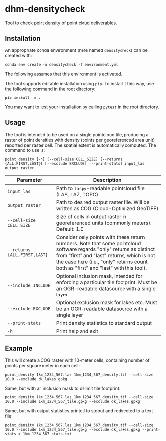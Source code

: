 # dhm-densitycheck
Tool to check point density of point cloud deliverables.

## Installation

An appropriate conda environment (here named `densitycheck`) can be created
with:

```
conda env create -n densitycheck -f environment.yml
```

The following assumes that this environment is activated.

The tool supports editable installation using `pip`. To install it this way,
use the following command in the root directory:

```
pip install -e .
```

You may want to test your installation by calling `pytest` in the root
directory.

## Usage

The tool is intended to be used on a single pointcloud tile, producing a raster
of point densities with density (points per georeferenced area unit) reported
per raster cell. The spatial extent is automatically computed. The command to
use is:

```
point_density [-h] [--cell-size CELL_SIZE] [--returns {ALL,FIRST,LAST}] [--exclude EXCLUDE] [--print-stats] input_las output_raster
```

| Parameter | Description |
| --------- | ----------- |
| `input_las` | Path to `laspy`-readable pointcloud file (LAS, LAZ, COPC) |
| `output_raster` | Path to desired output raster file. Will be written as COG (Cloud-Optimized GeoTIFF) |
| `--cell-size CELL_SIZE` | Size of cells in output raster in georeferenced units (commonly meters). Default: 1.0 |
| `--returns {ALL,FIRST,LAST}` | Consider only points with these return numbers. Note that some pointcloud software regards "only" returns as distinct from "first" and "last" returns, which is not the case here (i.e., "only" returns count both as "first" and "last" with this tool). |
| `--include INCLUDE` | Optional inclusion mask, intended for enforcing a particular tile footprint. Must be an OGR-readable datasource with a single layer |
| `--exclude EXCLUDE` | Optional exclusion mask for lakes etc. Must be an OGR-readable datasource with a single layer |
| `--print-stats` | Print density statistics to standard output |
| `-h` | Print help and exit |

## Example

This will create a COG raster with 10-meter cells, containing number of points
per square meter in each cell:

```
point_density 1km_1234_567.laz 1km_1234_567_density.tif --cell-size 10.0 --exclude dk_lakes.gpkg
```

Same, but with an inclusion mask to delimit tile footprint:

```
point_density 1km_1234_567.laz 1km_1234_567_density.tif --cell-size 10.0 --include 1km_1234_567_tile.gpkg --exclude dk_lakes.gpkg
```

Same, but with output statistics printed to stdout and redirected to a text
file:

```
point_density 1km_1234_567.laz 1km_1234_567_density.tif --cell-size 10.0 --include 1km_1234_567_tile.gpkg --exclude dk_lakes.gpkg --print-stats > 1km_1234_567_stats.txt
```
